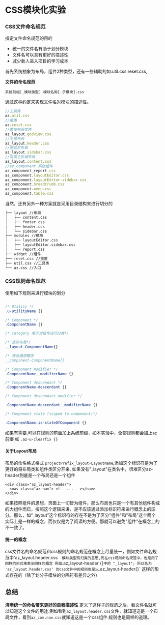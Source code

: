 CSS模块化实验
=================

### CSS文件命名规范

指定文件命名规范的目的

- 统一的文件名有助于划分模块
- 文件名可以具有更好的描述性
- 减少新人进入项目的学习成本

首先系统抽象为布局，组件2种类型，还有一些辅助的如:util.css reset.css,

**文件的命名规范**

`系统前缀[_模块类型].模块名称[.子模块].css`

通过这种约定来实现文件名对模块的描述性。

```js
//工具类
az.util.css
//重置
az.reset.css
//整体布局文件
az_layout.godview.css
//头部布局
az_layout.header.css
//侧边栏布局
az_layout.sidebar.css
//页面主区域布局
az_layout.content.css
//az_component 系统组件
az_component_report.css
az_component.layoutEditor.css
az_component.layoutEditor.sidebar.css
az_component.breadcrumb.css
az_component.menu.css
az_component.table.css
```

当然，还有另外一种方案就是采用目录结构来进行切分的

```bash
├── layout //布局
│   ├── content.css
│   ├── footer.css
│   ├── header.css
│   └── sidebar.css
├── modules //模块
│   ├── layoutEditor.css
│   ├── layoutEditor.sidebar.css
│   └── report.css
├── widget //组件
├── reset.css //重置
├── util.css //工具类
└── az.css //入口
```

### CSS规则命名规范

使用如下规则来进行模块的划分

```css

/* Utility */
.u-utilityName {}

/* Component */
.ComponentName {}

/* category 用于对组件进行分类*/

/* 表示布局*/
._layout-ComponentName{}

/* 表示通用模块
._component-ComponentName{}

/* Component modifier */
.ComponentName__modifierName {}

/* Component descendant */
.ComponentName-descendant {}

/* Component descendant modifier */

.ComponentName-descendant__modifierName {}

/* Component state (scoped to component)*/

.ComponentName.is-stateOfComponent {}

```
如果有需要,可以在规则的前面加上系统前缀，如本实验中，全部规则都会加上`az`前缀 如 `.az-u-clearfix {}`

#### 关于Layout布局
布局的命名格式格式  `projectPrefix_layout-LayoutName`,添加这个标识符是为了更好的将布局类和组件类区分开来, 如果没有"_layout"在类名中，很难区分az-header到底是一个布局还是一个组件
```
<div class="az_layout-header">
  <nav class="az-nav"> <!-- ... --></nav>
</div>
```
如果按照组件的思想，页面上一切皆为组件，那么布局也只是一个有其他组件构成的大组件而已，按照这个逻辑来讲，是不应该通过添加标识符来进行概念上的区分。那么，如“_layout”这个标识符的存在不是为了区分"组件"和"布局"这个两个实际上是一样的概念，而仅仅是为了阅读的方便。那就可以避免"组件"在概念上的不一致了。

#### 统一的概念

css文件名的命名规范和css规则的命名规范在概念上尽量统一，例如文件命名规范中'az_layout.header.css`  模块类型有归类的意思,而在css规则命名规范中，也是用了同样的形式来表示同样的概念 例如`.az_layout-header {}` 中的 "_layout"; 所以名为 'az_layout.header.css' 的css文件中的规则也是以 `.az_layout-header{}` 这样的形式存在的（除了划分子模块的分隔符有差异之外）


## 总结

**清晰统一的命名带来更好的自我描述性**
定义了这样子的规范之后，看文件名就可以知道这个文件的用途.例如看到`az_layout.header.css`文件，就知道这是一个布局文件，看到`az_com.nav.css`就知道这是一个css组件.规则也是同样的道理。
